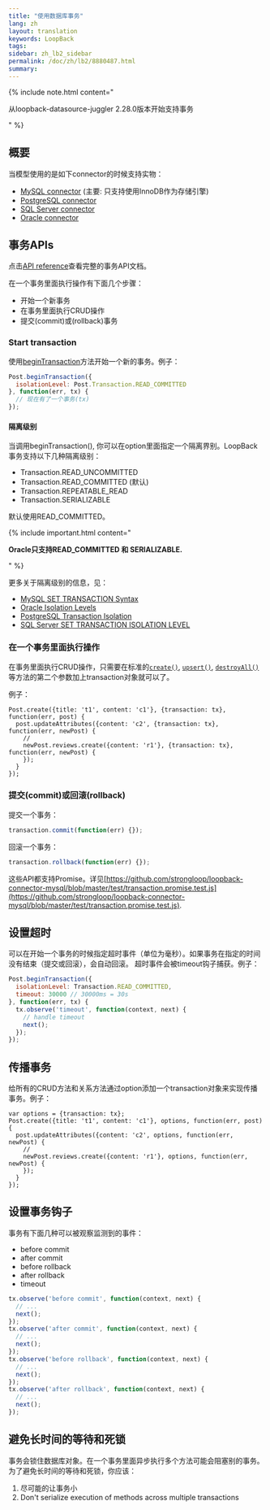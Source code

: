 ```yaml
---
title: "使用数据库事务"
lang: zh
layout: translation
keywords: LoopBack
tags:
sidebar: zh_lb2_sidebar
permalink: /doc/zh/lb2/8880487.html
summary:
---
```


{% include note.html content="

从loopback-datasource-juggler 2.28.0版本开始支持事务

" %}

## 概要

当模型使用的是如下connector的时候支持实物：

*   [MySQL connector](MySQL-connector.html) (主要: 只支持使用InnoDB作为存储引擎)
*   [PostgreSQL connector](PostgreSQL-connector.html)
*   [SQL Server connector](SQL-Server-connector.html)
*   [Oracle connector](Oracle-connector.html)

## 事务APIs

点击[API reference](http://apidocs.strongloop.com/loopback-datasource-juggler/#transactionmixin)查看完整的事务API文档。

在一个事务里面执行操作有下面几个步骤：

*   开始一个新事务
*   在事务里面执行CRUD操作
*   提交(commit)或(rollback)事务

### Start transaction

使用[beginTransaction](http://apidocs.strongloop.com/loopback-datasource-juggler/#transactionmixin-begintransaction)方法开始一个新的事务。例子：

```js
Post.beginTransaction({
  isolationLevel: Post.Transaction.READ_COMMITTED
}, function(err, tx) {
  // 现在有了一个事务(tx)
});
```

#### 隔离级别

当调用beginTransaction(), 你可以在option里面指定一个隔离界别。LoopBack事务支持以下几种隔离级别：

*   Transaction.READ_UNCOMMITTED
*   Transaction.READ_COMMITTED (默认)
*   Transaction.REPEATABLE_READ
*   Transaction.SERIALIZABLE

默认使用READ_COMMITTED。

{% include important.html content="

**Oracle只支持READ_COMMITTED 和 SERIALIZABLE.**

" %}

更多关于隔离级别的信息，见：

*   [MySQL SET TRANSACTION Syntax](https://dev.mysql.com/doc/refman/5.7/en/set-transaction.html)
*   [Oracle Isolation Levels](http://docs.oracle.com/cd/B14117_01/server.101/b10743/consist.htm#i17856) 
*   [PostgreSQL Transaction Isolation](http://www.postgresql.org/docs/9.4/static/transaction-iso.html)
*   [SQL Server SET TRANSACTION ISOLATION LEVEL](https://msdn.microsoft.com/en-us/library/ms173763.aspx)

### 在一个事务里面执行操作

在事务里面执行CRUD操作，只需要在标准的[`create()`](http://apidocs.strongloop.com/loopback/#persistedmodel-create), [`upsert()`](http://apidocs.strongloop.com/loopback/#persistedmodel-upsert), [`destroyAll()`](http://apidocs.strongloop.com/loopback/#persistedmodel-destroyall)等方法的第二个参数加上transaction对象就可以了。

例子：

```
Post.create({title: 't1', content: 'c1'}, {transaction: tx}, function(err, post) {
  post.updateAttributes({content: 'c2', {transaction: tx}, function(err, newPost) {
    //
    newPost.reviews.create({content: 'r1'}, {transaction: tx}, function(err, newPost) {
    });
  }
});
```

### 提交(commit)或回滚(rollback)

提交一个事务：

```js
transaction.commit(function(err) {});
```

回滚一个事务：

```js
transaction.rollback(function(err) {});
```

这些API都支持Promise。详见[https://github.com/strongloop/loopback-connector-mysql/blob/master/test/transaction.promise.test.js](https://github.com/strongloop/loopback-connector-mysql/blob/master/test/transaction.promise.test.js).

## 设置超时

可以在开始一个事务的时候指定超时事件（单位为毫秒）。如果事务在指定的时间没有结束（提交或回滚），会自动回滚。 超时事件会被timeout钩子捕获。例子：

```js
Post.beginTransaction({
  isolationLevel: Transaction.READ_COMMITTED,
  timeout: 30000 // 30000ms = 30s
}, function(err, tx) {
  tx.observe('timeout', function(context, next) {
    // handle timeout
    next();
  });
});
```

## 传播事务

给所有的CRUD方法和关系方法通过option添加一个transaction对象来实现传播事务。例子：

```
var options = {transaction: tx};
Post.create({title: 't1', content: 'c1'}, options, function(err, post) {
  post.updateAttributes({content: 'c2', options, function(err, newPost) {
    //
    newPost.reviews.create({content: 'r1'}, options, function(err, newPost) {
    });
  }
});
```

## 设置事务钩子

事务有下面几种可以被观察监测到的事件：

*   before commit
*   after commit
*   before rollback
*   after rollback
*   timeout

```js
tx.observe('before commit', function(context, next) {
  // ...
  next();
});
tx.observe('after commit', function(context, next) {
  // ...
  next();
});
tx.observe('before rollback', function(context, next) {
  // ...
  next();
});
tx.observe('after rollback', function(context, next) {
  // ...
  next();
});
```

## 避免长时间的等待和死锁

事务会锁住数据库对象。在一个事务里面异步执行多个方法可能会阻塞别的事务。为了避免长时间的等待和死锁，你应该：

1.  尽可能的让事务小
2.  Don't serialize execution of methods across multiple transactions
